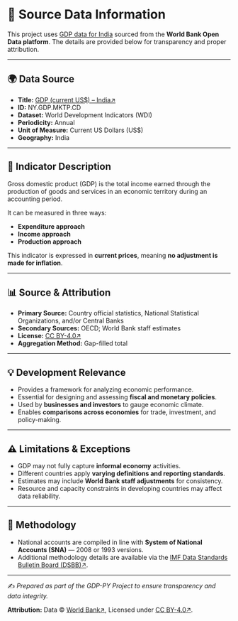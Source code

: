 # 📑 Source Data Information  

This project uses [GDP data for India](https://github.com/neuraledgeai/GDP-PY/blob/main/GDP-PY%20Project/Data/GDP%20Data%20(World%20Bank)/gdp_current_usd_india.csv) sourced from the **World Bank Open Data platform**. The details are provided below for transparency and proper attribution.  

---

## 🌍 Data Source  

- **Title:** [GDP (current US$) – India↗](https://data.worldbank.org/indicator/NY.GDP.MKTP.CD?locations=IN)  
- **ID:** NY.GDP.MKTP.CD  
- **Dataset:** World Development Indicators (WDI)  
- **Periodicity:** Annual  
- **Unit of Measure:** Current US Dollars (US$)  
- **Geography:** India  

---

## 📖 Indicator Description  

Gross domestic product (GDP) is the total income earned through the production of goods and services in an economic territory during an accounting period.  

It can be measured in three ways:  
- **Expenditure approach**  
- **Income approach**  
- **Production approach**  

This indicator is expressed in **current prices**, meaning **no adjustment is made for inflation**.  

---

## 📊 Source & Attribution  

- **Primary Source:** Country official statistics, National Statistical Organizations, and/or Central Banks  
- **Secondary Sources:** OECD; World Bank staff estimates  
- **License:** [CC BY-4.0↗](https://creativecommons.org/licenses/by/4.0/)  
- **Aggregation Method:** Gap-filled total  

---

## 💡 Development Relevance  

- Provides a framework for analyzing economic performance.  
- Essential for designing and assessing **fiscal and monetary policies**.  
- Used by **businesses and investors** to gauge economic climate.  
- Enables **comparisons across economies** for trade, investment, and policy-making.  

---

## ⚠️ Limitations & Exceptions  

- GDP may not fully capture **informal economy** activities.  
- Different countries apply **varying definitions and reporting standards**.  
- Estimates may include **World Bank staff adjustments** for consistency.  
- Resource and capacity constraints in developing countries may affect data reliability.  

---

## 📘 Methodology  

- National accounts are compiled in line with **System of National Accounts (SNA)** — 2008 or 1993 versions.  
- Additional methodology details are available via the [IMF Data Standards Bulletin Board (DSBB)↗](https://dsbb.imf.org).  

---

✍️ *Prepared as part of the GDP-PY Project to ensure transparency and data integrity.*  

**Attribution:** Data © [World Bank↗](https://data.worldbank.org/), Licensed under [CC BY-4.0↗](https://creativecommons.org/licenses/by/4.0/).  
